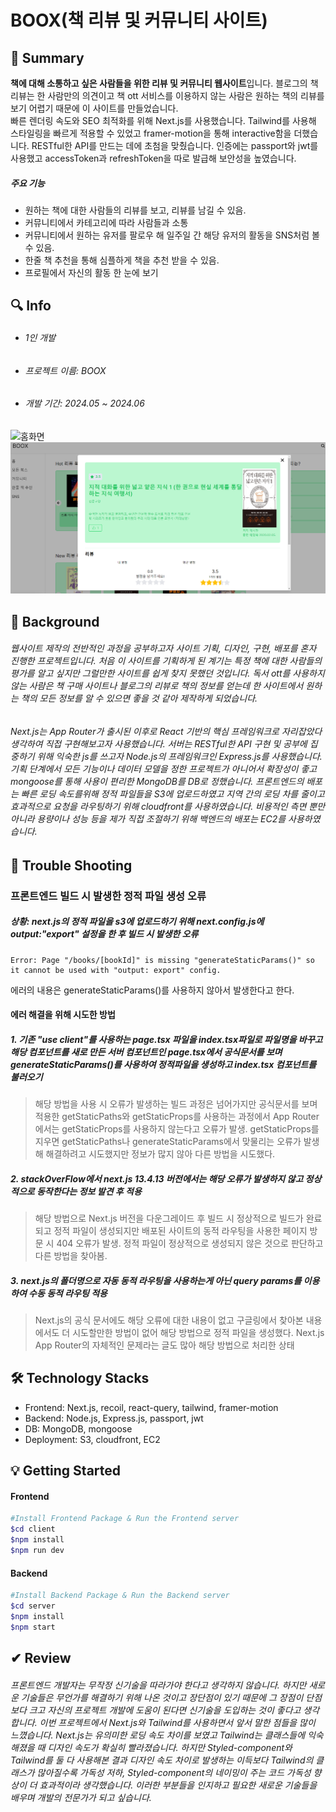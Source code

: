 BOOX(책 리뷰 및 커뮤니티 사이트)
=

## 📌 Summary

**책에 대해 소통하고 싶은 사람들을 위한 리뷰 및 커뮤니티 웹사이트**입니다. 블로그의 책 리뷰는 한 사람만의 의견이고 책 ott 서비스를 이용하지 않는 사람은 원하는 책의 리뷰를 보기 어렵기 때문에 이 사이트를 만들었습니다.  
빠른 렌더링 속도와 SEO 최적화를 위해 Next.js를 사용했습니다. Tailwind를 사용해 스타일링을 빠르게 적용할 수 있었고 framer-motion을 통해 interactive함을 더했습니다.  RESTful한 API를 만드는 데에 초첨을 맞췄습니다. 인증에는 passport와 jwt를 사용했고 accessToken과 refreshToken을 따로 발급해 보안성을 높였습니다.

##### **주요 기능**

* 원하는 책에 대한 사람들의 리뷰를 보고, 리뷰를 남길 수 있음.
* 커뮤니티에서 카테고리에 따라 사람들과 소통
* 커뮤니티에서 원하는 유저를 팔로우 해 일주일 간 해당 유저의 활동을 SNS처럼 볼 수 있음.
* 한줄 책 추천을 통해 심플하게 책을 추천 받을 수 있음.
* 프로필에서 자신의 활동 한 눈에 보기

## 🔍  Info
* ###### 1인 개발
* ###### 프로젝트 이름: BOOX
* ###### 개발 기간: 2024.05 ~ 2024.06

![홈화면](./client/public/홈.PNG)
![모달화면](./client/public/모달.PNG)



## 💾 Background 

###### 웹사이트 제작의 전반적인 과정을 공부하고자 사이트 기획, 디자인, 구현, 배포를 혼자 진행한 프로젝트입니다. 처음 이 사이트를 기획하게 된 계기는 특정 책에 대한 사람들의 평가를 알고 싶지만 그럴만한 사이트를 쉽게 찾지 못했던 것입니다. 독서 ott를 사용하지 않는 사람은 책 구매 사이트나 블로그의 리뷰로 책의 정보를 얻는데 한 사이트에서 원하는 책의 모든 정보를 알 수 있으면 좋을 것 같아 제작하게 되었습니다.


###### Next.js는 App Router가 출시된 이후로 React 기반의 핵심 프레임워크로 자리잡았다 생각하여 직접 구현해보고자 사용했습니다. 서버는 RESTful한 API 구현 및 공부에 집중하기 위해 익숙한 js를 쓰고자 Node.js의 프레임워크인 Express.js를 사용했습니다. 기획 단계에서 모든 기능이나 데이터 모델을 정한 프로젝트가 아니어서 확장성이 좋고 mongoose를 통해 사용이 편리한 MongoDB를 DB로 정했습니다. 프론트엔드의 배포는 빠른 로딩 속도를위해 정적 파일들을 S3에 업로드하였고 지역 간의 로딩 차를 줄이고 효과적으로 요청을 라우팅하기 위해 cloudfront를 사용하였습니다. 비용적인 측면 뿐만 아니라 용량이나 성능 등을 제가 직접 조절하기 위해 백엔드의 배포는 EC2를 사용하였습니다. 

## 🎯 Trouble Shooting

###  프론트엔드 빌드 시 발생한 정적 파일 생성 오류
##### 상황: next.js의 정적 파일을 s3에 업로드하기 위해 next.config.js에 output:"export" 설정을 한 후 빌드 시  발생한 오류


```
Error: Page "/books/[bookId]" is missing "generateStaticParams()" so it cannot be used with "output: export" config.
```
에러의 내용은 generateStaticParams()를 사용하지 않아서 발생한다고 한다.

#### 에러 해결을 위해 시도한 방법
##### 1. 기존 "use client"를 사용하는 page.tsx 파일을 index.tsx파일로 파일명을 바꾸고 해당 컴포넌트를 새로 만든 서버 컴포넌트인 page.tsx에서 공식문서를 보며 generateStaticParams()를 사용하여 정적파일을 생성하고 index.tsx 컴포넌트를 불러오기


>해당 방법을 사용 시 오류가 발생하는 빌드 과정은 넘어가지만 공식문서를 보며 적용한 getStaticPaths와 getStaticProps를 사용하는 과정에서 App Router에서는 getStaticProps를 사용하지 않는다고 오류가 발생. getStaticProps를 지우면 getStaticPaths나 generateStaticParams에서 맞물리는 오류가 발생해 해결하려고 시도했지만 정보가 많지 않아 다른 방법을 시도했다.

##### 2. stackOverFlow에서 next.js 13.4.13 버전에서는 해당 오류가 발생하지 않고 정상적으로 동작한다는 정보 발견 후 적용



>해당 방법으로 Next.js 버전을 다운그레이드 후 빌드 시 정상적으로 빌드가 완료되고 정적 파일이 생성되지만 배포된 사이트의 동적 라우팅을 사용한 페이지 방문 시 404 오류가 발생. 정적 파일이 정상적으로 생성되지 않은 것으로 판단하고 다른 방법을 찾아봄.

##### 3. next.js의 폴더명으로 자동 동적 라우팅을 사용하는게 아닌 query params를 이용하여 수동 동적 라우팅 적용


>Next.js의 공식 문서에도 해당 오류에 대한 내용이 없고 구글링에서 찾아본 내용에서도 더 시도할만한 방법이 없어 해당 방법으로 정적 파일을 생성했다. Next.js App Router의 자체적인 문제라는 글도 많아 해당 방법으로 처리한 상태


## 🛠 Technology Stacks

* Frontend: Next.js, recoil, react-query, tailwind, framer-motion
* Backend: Node.js, Express.js, passport, jwt
* DB: MongoDB, mongoose
* Deployment: S3, cloudfront, EC2


## 💡 Getting Started

#### Frontend
```bash
#Install Frontend Package & Run the Frontend server
$cd client
$npm install 
$npm run dev 
```
#### Backend
```bash
#Install Backend Package & Run the Backend server
$cd server
$npm install
$npm start
```




## ✔ Review

###### 프론트엔드 개발자는 무작정 신기술을 따라가야 한다고 생각하지 않습니다. 하지만 새로운 기술들은 무언가를 해결하기 위해 나온 것이고 장단점이 있기 때문에 그 장점이 단점보다 크고 자신의 프로젝트 개발에 도움이 된다면 신기술을 도입하는 것이 좋다고 생각합니다. 이번 프로젝트에서 Next.js와 Tailwind를 사용하면서 앞서 말한 점들을 많이 느꼈습니다. Next.js는 유의미한 로딩 속도 차이를 보였고 Tailwind는 클래스들에 익숙해졌을 때 디자인 속도가 확실히 빨라졌습니다. 하지만 Styled-component와 Tailwind를 둘 다 사용해본 결과 디자인 속도 차이로 발생하는 이득보다 Tailwind의 클래스가 많아질수록 가독성 저하, Styled-component의 네이밍이 주는 코드 가독성 향상이 더 효과적이라 생각했습니다. 이러한 부분들을 인지하고 필요한 새로운 기술들을 배우며 개발의 전문가가 되고 싶습니다.

